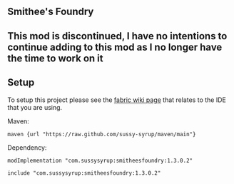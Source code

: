 ## Smithee's Foundry

## This mod is discontinued, I have no intentions to continue adding to this mod as I no longer have the time to work on it

## Setup

To setup this project please see the [fabric wiki page](https://fabricmc.net/wiki/tutorial:setup) that relates to the IDE that you are using.

Maven:
```
maven {url "https://raw.github.com/sussy-syrup/maven/main"}
```
Dependency:
```
modImplementation "com.sussysyrup:smitheesfoundry:1.3.0.2"

include "com.sussysyrup:smitheesfoundry:1.3.0.2"
```
